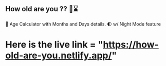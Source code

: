 ## How old are you ?? 🤔⌛

👴 Age Calculator with Months and Days details.
🌓 w/ Night Mode feature

# Here is the live link = "https://how-old-are-you.netlify.app/"

